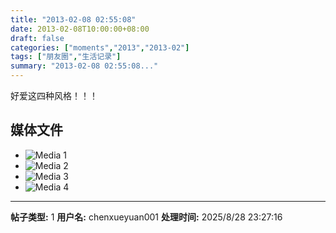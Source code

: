 ```yaml
---
title: "2013-02-08 02:55:08"
date: 2013-02-08T10:00:00+08:00
draft: false
categories: ["moments","2013","2013-02"]
tags: ["朋友圈","生活记录"]
summary: "2013-02-08 02:55:08..."
---
```


好爱这四种风格！！！

## 媒体文件

- ![Media 1](/Moments/photos/2013-02-08/201302080255080.jpg)
- ![Media 2](/Moments/photos/2013-02-08/201302080255081.jpg)
- ![Media 3](/Moments/photos/2013-02-08/201302080255082.jpg)
- ![Media 4](/Moments/photos/2013-02-08/201302080255083.jpg)

---

**帖子类型:** 1
**用户名:** chenxueyuan001
**处理时间:** 2025/8/28 23:27:16